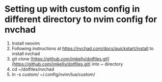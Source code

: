 # Setting up with custom config in different directory to nvim config for nvchad

1.  Install neovim
2.  Following instructions at https://nvchad.com/docs/quickstart/install to install nvchad
3.  git clone [https://github.com/jmkelly/dotfiles.git](https://github.com/jmkelly/dotfiles.git) into ~ directory
4.  cd ~/dotfiles/nvchad
5.  ln -s custom/ ~/.config/nvim/lua/custom/
